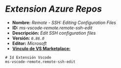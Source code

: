 <!-- Autor: Daniel Benjamin Perez Morales -->
<!-- GitHub: https://github.com/DanielPerezMoralesDev13 -->
<!-- Correo electrónico: danielperezdev@proton.me -->

# ***Extension Azure Repos***

- **Nombre:** *Remote - SSH: Editing Configuration Files*
- **ID:** *ms-vscode-remote.remote-ssh-edit*
- **Descripción:** *Edit SSH configuration files*
- **Versión:** *`0.86.0`*
- **Editor:** *Microsoft*
- **[Vínculo de VS Marketplace:](https://marketplace.visualstudio.com/items?itemName=ms-vscode-remote.remote-ssh-edit "https://marketplace.visualstudio.com/items?itemName=ms-vscode-remote.remote-ssh-edit")**

```plaintext
# Id Extensión Vscode
ms-vscode-remote.remote-ssh-edit
```
